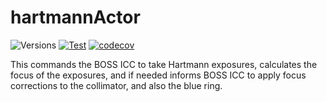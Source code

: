 # hartmannActor

![Versions](https://img.shields.io/badge/python->=3.7-blue)
[![Test](https://github.com/sdss/hartmannActor/actions/workflows/test.yml/badge.svg)](https://github.com/sdss/hartmannActor/actions/workflows/test.yml)
[![codecov](https://codecov.io/gh/sdss/hartmannActor/branch/py3/graph/badge.svg)](https://codecov.io/gh/sdss/hartmannActor)

This commands the BOSS ICC to take Hartmann exposures, calculates the focus of the exposures, and if needed informs BOSS ICC to apply focus corrections to the collimator, and also the blue ring.
